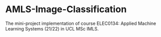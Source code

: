 # AMLS-Image-Classification
The mini-project implementation of course ELEC0134: Applied Machine Learning Systems (21/22) in UCL MSc IMLS.
